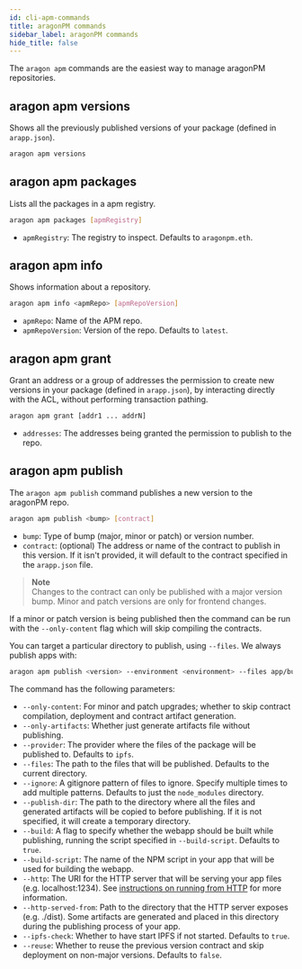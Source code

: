 ```yaml
---
id: cli-apm-commands
title: aragonPM commands
sidebar_label: aragonPM commands
hide_title: false
---
```

<!-- Please consider editing this file here: https://github.com/aragon/aragon-cli/blob/master/docs/Apm-commands.md - thank you! -->

The `aragon apm` commands are the easiest way to manage aragonPM repositories.

## aragon apm versions

Shows all the previously published versions of your package (defined in `arapp.json`).

```sh
aragon apm versions
```

## aragon apm packages

Lists all the packages in a apm registry.

```sh
aragon apm packages [apmRegistry]
```

- `apmRegistry`: The registry to inspect. Defaults to `aragonpm.eth`.

## aragon apm info

Shows information about a repository.

```sh
aragon apm info <apmRepo> [apmRepoVersion]
```

- `apmRepo`: Name of the APM repo.
- `apmRepoVersion`: Version of the repo. Defaults to `latest`.

## aragon apm grant

Grant an address or a group of addresses the permission to create new versions in your package (defined in `arapp.json`), by interacting directly with the ACL, without performing transaction pathing.

```sh
aragon apm grant [addr1 ... addrN]
```

- `addresses`: The addresses being granted the permission to publish to the repo. 

## aragon apm publish

The `aragon apm publish` command publishes a new version to the aragonPM repo.

```sh
aragon apm publish <bump> [contract]
```

- `bump`: Type of bump (major, minor or patch) or version number.
- `contract`: (optional) The address or name of the contract to publish in this version. If it isn't provided, it will default to the contract specified in the `arapp.json` file.

> **Note**<br>
> Changes to the contract can only be published with a major version bump. Minor and patch versions are only for frontend changes.

If a minor or patch version is being published then the command can be run with the `--only-content` flag which will skip compiling the contracts.

You can target a particular directory to publish, using `--files`. We always publish apps with:

```sh
aragon apm publish <version> --environment <environment> --files app/build
```

The command has the following parameters:

- `--only-content`: For minor and patch upgrades; whether to skip contract compilation, deployment and contract artifact generation.
- `--only-artifacts`: Whether just generate artifacts file without publishing.
- `--provider`: The provider where the files of the package will be published to. Defaults to `ipfs`.
- `--files`: The path to the files that will be published. Defaults to the current directory.
- `--ignore`: A gitignore pattern of files to ignore. Specify multiple times to add multiple patterns. Defaults to just the `node_modules` directory.
- `--publish-dir`: The path to the directory where all the files and generated artifacts will be copied to before publishing. If it is not specified, it will create a temporary directory.
- `--build`: A flag to specify whether the webapp should be built while publishing, running the script specified in `--build-script`. Defaults to `true`.
- `--build-script`: The name of the NPM script in your app that will be used for building the webapp.
- `--http`: The URI for the HTTP server that will be serving your app files (e.g. localhost:1234). See [instructions on running from HTTP](#running-your-app-from-a-development-http-server) for more information.
- `--http-served-from`: Path to the directory that the HTTP server exposes (e.g. ./dist). Some artifacts are generated and placed in this directory during the publishing process of your app.
- `--ipfs-check`: Whether to have start IPFS if not started. Defaults to `true`.
- `--reuse`: Whether to reuse the previous version contract and skip deployment on non-major versions. Defaults to `false`.
